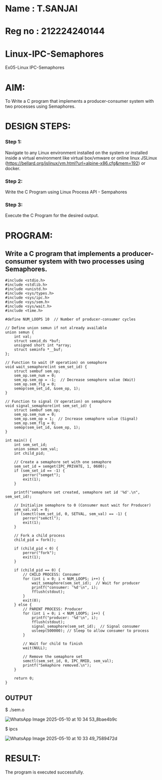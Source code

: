 # Name : T.SANJAI
# Reg no : 212224240144


# Linux-IPC-Semaphores
Ex05-Linux IPC-Semaphores

# AIM:
To Write a C program that implements a producer-consumer system with two processes using Semaphores.

# DESIGN STEPS:

### Step 1:

Navigate to any Linux environment installed on the system or installed inside a virtual environment like virtual box/vmware or online linux JSLinux (https://bellard.org/jslinux/vm.html?url=alpine-x86.cfg&mem=192) or docker.

### Step 2:

Write the C Program using Linux Process API - Sempahores

### Step 3:

Execute the C Program for the desired output. 

# PROGRAM:

## Write a C program that implements a producer-consumer system with two processes using Semaphores.

```
#include <stdio.h>      
#include <stdlib.h>     
#include <unistd.h>     
#include <sys/types.h>  
#include <sys/ipc.h>    
#include <sys/sem.h>    
#include <sys/wait.h>   
#include <time.h>      

#define NUM_LOOPS 10  // Number of producer-consumer cycles

// Define union semun if not already available
union semun {
    int val;               
    struct semid_ds *buf;  
    unsigned short int *array; 
    struct seminfo *__buf;
};

// Function to wait (P operation) on semaphore
void wait_semaphore(int sem_set_id) {
    struct sembuf sem_op;
    sem_op.sem_num = 0;
    sem_op.sem_op = -1;  // Decrease semaphore value (Wait)
    sem_op.sem_flg = 0;
    semop(sem_set_id, &sem_op, 1);
}

// Function to signal (V operation) on semaphore
void signal_semaphore(int sem_set_id) {
    struct sembuf sem_op;
    sem_op.sem_num = 0;
    sem_op.sem_op = 1;  // Increase semaphore value (Signal)
    sem_op.sem_flg = 0;
    semop(sem_set_id, &sem_op, 1);
}

int main() {
    int sem_set_id;
    union semun sem_val;
    int child_pid;

    // Create a semaphore set with one semaphore
    sem_set_id = semget(IPC_PRIVATE, 1, 0600);
    if (sem_set_id == -1) {
        perror("semget");
        exit(1);
    }

    printf("semaphore set created, semaphore set id '%d'.\n", sem_set_id);

    // Initialize semaphore to 0 (Consumer must wait for Producer)
    sem_val.val = 0;
    if (semctl(sem_set_id, 0, SETVAL, sem_val) == -1) {
        perror("semctl");
        exit(1);
    }

    // Fork a child process
    child_pid = fork();

    if (child_pid < 0) {
        perror("fork");
        exit(1);
    }

    if (child_pid == 0) {  
        // CHILD PROCESS: Consumer
        for (int i = 0; i < NUM_LOOPS; i++) {
            wait_semaphore(sem_set_id);  // Wait for producer
            printf("consumer: '%d'\n", i);
            fflush(stdout);
        }
        exit(0);
    } else {  
        // PARENT PROCESS: Producer
        for (int i = 0; i < NUM_LOOPS; i++) {
            printf("producer: '%d'\n", i);
            fflush(stdout);
            signal_semaphore(sem_set_id);  // Signal consumer
            usleep(500000); // Sleep to allow consumer to process
        }

        // Wait for child to finish
        wait(NULL);

        // Remove the semaphore set
        semctl(sem_set_id, 0, IPC_RMID, sem_val);
        printf("Semaphore removed.\n");
    }

    return 0;
}

```


## OUTPUT
$ ./sem.o 

![WhatsApp Image 2025-05-10 at 10 34 53_8bae4b9c](https://github.com/user-attachments/assets/3e9cb397-0439-4639-ba09-310724986e62)


$ ipcs


![WhatsApp Image 2025-05-10 at 10 33 49_7589472d](https://github.com/user-attachments/assets/c202e0fe-439b-41e6-b789-cb6e0032f252)



# RESULT:
The program is executed successfully.
